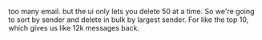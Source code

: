 too many email. but the ui only lets you delete 50 at a time. So we're going to sort by sender and delete in bulk by largest sender. For like the top 10, which gives us like 12k messages back.
